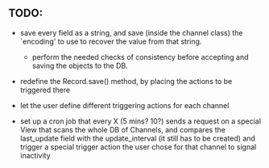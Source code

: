 TODO:
-----

* save every field as a string, and save (inside the channel class) the `encoding' to use to recover the value from that string.
    * perform the needed checks of consistency before accepting and saving the objects to the DB.

* redefine the Record.save() method, by placing the actions to be triggered there

* let the user define different triggering actions for each channel

* set up a cron job that every X (5 mins? 10?) sends a request on a special View that scans the whole DB of Channels, and compares the last_update field with the update_interval (it still has to be created) and trigger a special trigger action the user chose for that channel to signal inactivity
